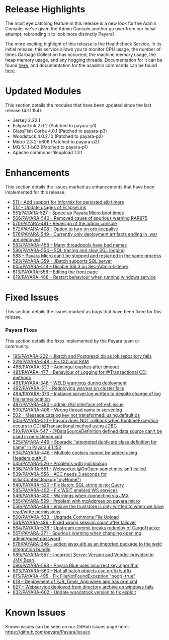 # Release Highlights
The most eye catching feature in this release is a new look for the Admin Console; we’ve given the Admin Console another go over from our initial attempt, rebranding it to look more distinctly Payara!  

The more exciting highlight of this release is the Healthcheck Service. In its initial release, this service allows you to monitor CPU usage, the number of times Garbage Collection has occurred, the machine memory usage, the heap memory usage, and any hogging threads. 
Documentation for it can be found [here](Health-Check-Services-Configuration-(Payara-4.1.1.161)), and documentation for the asadmin commands can be found [here](Health-Check-Services-Admin-Commands-(Payara-4.1.1.161)). 

# Updated Modules
This section details the modules that have been updated since the last release (4.1.1.154).

* Jersey 2.22.1
* EclipseLink 2.6.2 (Patched to payara-p1)
* GlassFish Corba 4.0.1 (Patched to payara-p3)
* Woodstock 4.0.2.10 (Patched to payara-p2)
* Metro 2.3.2-b608 (Patched to payara-p2)
* MQ 5.1.1-b02 (Patched to payara-p1)
* Apache commons-fileupload 1.3.1

# Enhancements
This section details the issues marked as enhancements that have been implemented for this release.

* [511 – Add support for Informix for persisted ejb timers](https://github.com/payara/Payara/issues/511)
* [512 – Update usages of EclipseLink](https://github.com/payara/Payara/issues/512)
* [551/PAYARA-527 - Speed up Payara Micro boot times](https://github.com/payara/Payara/pull/551)
* [566/PAYARA-540 - Removed cause of spurious warning RAR875](https://github.com/payara/Payara/pull/566)
* [570/PAYARA-491 - Redesign of the admin console](https://github.com/payara/Payara/pull/570)
* [572/PAYARA-408 - Option to turn on orb keepalive](https://github.com/payara/Payara/issues/572)
* [576/PAYARA-549 - Currently only deployment artifacts ending in .war are deployed](https://github.com/payara/Payara/pull/577)
* [583/PAYARA-458 – Many threadpools have bad names](https://github.com/payara/Payara/pull/583)
* [586/PAYARA-554 – SQL tracing and slow SQL logging](https://github.com/payara/Payara/pull/586)
* [588 – Payara Micro can’t be stopped and restarted in the same process](https://github.com/payara/Payara/issues/588)
* [593/PAYARA-359 - JBatch supports SQL server](https://github.com/payara/Payara/pull/594)
* [605/PAYARA-518 – Disable SSL3 on Sec-Admin-listener](https://github.com/payara/Payara/pull/605)
* [613/PAYARA-558 – Editing the front page](https://github.com/payara/Payara/pull/613)
* [619/PAYARA-488 – Restart behaviour when running windows service](https://github.com/payara/Payara/pull/619)

# Fixed Issues
This section details the issues marked as bugs that have been fixed for this release.

### Payara Fixes
This section details the fixes implemented by the Payara team or community.

* [195/PAYARA-222 – Jbatch and Postgresql db as job repository fails](https://github.com/payara/Payara/issues/195)
* [229/PAYARA-548 - Fix CDI and SAM](https://github.com/payara/Payara/pull/581)
* [468/PAYARA-323 – Admingui crashes after timeout](https://github.com/payara/Payara/issues/468)
* [481/PAYARA-477 – Behaviour of Logging for @Transactional CDI methods](https://github.com/payara/Payara/issues/481)
* [491/PAYARA-346 – WELD warnings during deployment](https://github.com/payara/Payara/pull/491)
* [492/PAYARA-511 – Redploying war/ear on cluster fails](https://github.com/payara/Payara/issues/492)
* [494/PAYARA-376 – Instance server.log written to despite change of log file name/location](https://github.com/payara/Payara/issues/494)
* [497/PAYARA-490 – admin GUI interface refresh issue](https://github.com/payara/Payara/issues/497)
* [500/PAYARA-406 – Wrong thread name in server.log](https://github.com/payara/Payara/issues/500)
* [502 - Message catalog key not transformed: using.default.ds](https://github.com/payara/Payara/issues/502)
* [505/PAYARA-510 – Payara does NOT rollback when RuntimeException occurs in CDI @Transactional method using JDBC](https://github.com/payara/Payara/issues/505)
* [510/PAYARA-547 - @DataSourceDefinition defined data source can't be used in persistence.xml](https://github.com/payara/Payara/issues/510)
* [525/PAYARA-449 – Sporadic “attempted duplicate class definition for name” in Payara 4.1.153](https://github.com/payara/Payara/issues/525)
* [534/PAYARA-446 – Multiple cookies cannot be added using Headers.putAll()](https://github.com/payara/Payara/pull/534)
* [535/PAYARA-526 - Problems with jndi lookup](https://github.com/payara/Payara/issues/535)
* [536/PAYARA-551 - Websocket @OnOpen sometimes isn't called](https://github.com/payara/Payara/issues/536)
* [539/PAYARA-556 - ACC needs 3 seconds for initialContext.lookup("myHome")](https://github.com/payara/Payara/issues/539)
* [540/PAYARA-520 – Fix Batch: SQL string is not Query](https://github.com/payara/Payara/issues/540)
* [545/PAYARA-492 – Fix WSIT enabled WS services](https://github.com/payara/Payara/pull/545)
* [549/PAYARA-480 - Warnings when connecting via JMX](https://github.com/payara/Payara/issues/549)
* [555/PAYARA-529 - Problem with mcAddress on payara micro](https://github.com/payara/Payara/issues/555)
* [556/PAYARA-496 - ensure the truststore is only written to when we have read/write permissions](https://github.com/payara/Payara/pull/556)
* [560/PAYARA-533 - Upgrade Commons File Upload](https://github.com/payara/Payara/pull/560)
* [561/PAYARA-486 - Fixed wrong session count after failover](https://github.com/payara/Payara/pull/561)
* [564/PAYARA-538 - Upstream commit breaks redeploy of CargoTracker](https://github.com/payara/Payara/issues/564)
* [567/PAYARA-371 - Spurious warning when changing open mq admin/guest password](https://github.com/payara/Payara/issues/567)
* [578/PAYARA-346 - added javax.ejb as an imported package to the weld integration bundle](https://github.com/payara/Payara/pull/578)
* [589/PAYARA-557 - Incorrect Server Version and Vendor provided in JMX Bean](https://github.com/payara/Payara/issues/589)
* [596/PAYARA-568 - Payara Blue uses incorrect key algorithm ](https://github.com/payara/Payara/issues/596)
* [603/PAYARA-560 – Not all batch objects use prefix/suffix](https://github.com/payara/Payara/issues/603)
* [615/PAYARA-495 - Fix FileNotFoundException "noop=true"](https://github.com/payara/Payara/pull/615)
* [618 – Deployment of EJB_Timer_App when app has orm.xml](https://github.com/payara/Payara/issues/618)
* [627 – Webservice deployed from directory archive on windows fails](https://github.com/payara/Payara/issues/627)
* [632/PAYARA-602 - Update woodstock version to fix exploit](https://github.com/payara/Payara/pull/632)

# Known Issues
Known issues can be seen on our GitHub issues page here: https://github.com/payara/Payara/issues